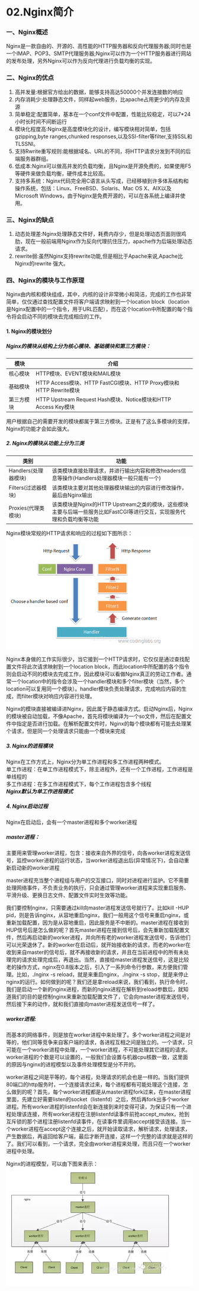 02.Nginx简介
====
### 一、Nginx概述  
Nginx是一款自由的、开源的、高性能的HTTP服务器和反向代理服务器;同时也是一个IMAP、POP3、SMTP代理服务器;Nginx可以作为一个HTTP服务器进行网站的发布处理，另外Nginx可以作为反向代理进行负载均衡的实现。  

### 二、Nginx的优点  
1. 高并发量:根据官方给出的数据，能够支持高达50000个并发连接数的响应  
2. 内存消耗少:处理静态文件，同样起web服务，比apache占用更少的内存及资源  
3. 简单稳定:配置简单，基本在一个conf文件中配置，性能比较稳定，可以7*24小时长时间不间断运行  
4. 模块化程度高:Nginx是高度模块化的设计，编写模块相对简单，包括gzipping,byte ranges,chunked responses,以及SSI-filter等filter,支持SSL和TLSSNI。 
5. 支持Rwrite重写规则:能根据域名、URL的不同，将HTTP请求分发到不同的后端服务器群组。  
6. 低成本:Nginx可以做高并发的负载均衡，且Nginx是开源免费的，如果使用F5等硬件来做负载均衡，硬件成本比较高。  
7. 支持多系统：Nginx代码完全用C语言从头写成，已经移植到许多体系结构和操作系统，包括：Linux、FreeBSD、Solaris、Mac OS X、AIX以及Microsoft Windows，由于Nginx是免费开源的，可以在各系统上编译并使用。  

### 三、Nginx的缺点  
1. 动态处理差:Nginx处理静态文件好，耗费内存少，但是处理动态页面则很鸡肋，现在一般前端用Nginx作为反向代理抗住压力，apache作为后端处理动态请求。  
2. rewrite弱:虽然Nginx支持rewrite功能,但是相比于Apache来说,Apache比Nginx的rewrite 强大。  

### 四、Nginx的模块与工作原理
Nginx由内核和模块组成，其中，内核的设计非常微小和简洁，完成的工作也非常简单，仅仅通过查找配置文件将客户端请求映射到一个location block（location是Nginx配置中的一个指令，用于URL匹配），而在这个location中所配置的每个指令将会启动不同的模块去完成相应的工作。  

#### 1. Nginx的模块划分  
##### Nginx的模块从结构上分为核心模块、基础模块和第三方模块：  
模块 | 介绍 
------ | --------
核心模块 | HTTP模块、EVENT模块和MAIL模块
基础模块 | HTTP Access模块、HTTP FastCGI模块、HTTP Proxy模块和HTTP Rewrite模块
第三方模块 | HTTP Upstream Request Hash模块、Notice模块和HTTP Access Key模块
用户根据自己的需要开发的模块都属于第三方模块。正是有了这么多模块的支撑，Nginx的功能才会如此强大。  

##### 2. Nginx的模块从功能上分为三类
类别 | 功能 
------ | --------
Handlers(处理器模块) | 该类模块直接处理请求，并进行输出内容和修改headers信息等操作(Handlers处理器模块一般只能有一个)
Filters(过滤器模块) | 该类模块主要对其他处理器模块输出的内容进行修改操作，最后由Nginx输出
Proxies(代理类模块) | 该类模块是Nginx的HTTP Upstream之类的模块，这些模块主要与后端一些服务比如FastCGI等进行交互，实现服务代理和负载均衡等功能

Nginx模块常规的HTTP请求和响应的过程如下图所示：  
![HTTP请求和响应过程](../images/Nginx/nginx003.png "HTTP请求和响应过程")  

Nginx本身做的工作实际很少，当它接到一个HTTP请求时，它仅仅是通过查找配置文件将此次请求映射到一个location block，而此location中所配置的各个指令则会启动不同的模块去完成工作，因此模块可以看做Nginx真正的劳动工作者。通常一个location中的指令会涉及一个handler模块和多个filter模块（当然，多个location可以复用同一个模块）。handler模块负责处理请求，完成响应内容的生成，而filter模块对响应内容进行处理。  

Nginx的模块直接被编译进Nginx，因此属于静态编译方式。启动Nginx后，Nginx的模块被自动加载，不像Apache，首先将模块编译为一个so文件，然后在配置文件中指定是否进行加载。在解析配置文件时，Nginx的每个模块都有可能去处理某个请求，但是同一个处理请求只能由一个模块来完成  

##### 3. Nginx的进程模块
Nginx在工作方式上，Nginx分为单工作进程和多工作进程两种模式。  
单工作进程：在单工作进程模式下，除主进程外，还有一个工作进程，工作进程是单线程的  
多工作进程：在多工作进程模式下，每个工作进程包含多个线程  
**_Nginx默认为单工作进程模式_**  

##### 4. Nginx启动过程  
Nginx在启动后，会有一个master进程和多个worker进程  

##### master进程：
主要用来管理worker进程，包含：接收来自外界的信号，向各worker进程发送信号，监控worker进程的运行状态，当worker进程退出后(异常情况下)，会自动重新启动新的worker进程  

master进程充当整个进程组与用户的交互接口，同时对进程进行监护。它不需要处理网络事件，不负责业务的执行，只会通过管理worker进程来实现重启服务、平滑升级、更换日志文件、配置文件实时生效等功能。  

我们要控制nginx，只需要通过kill向master进程发送信号就行了。比如kill -HUP pid，则是告诉nginx，从容地重启nginx，我们一般用这个信号来重启nginx，或重新加载配置，因为是从容地重启，因此服务是不中断的。master进程在接收到HUP信号后是怎么做的呢？首先master进程在接到信号后，会先重新加载配置文件，然后再启动新的worker进程，并向所有老的worker进程发送信号，告诉他们可以光荣退休了。新的worker在启动后，就开始接收新的请求，而老的worker在收到来自master的信号后，就不再接收新的请求，并且在当前进程中的所有未处理完的请求处理完成后，再退出。当然，直接给master进程发送信号，这是比较老的操作方式，nginx在0.8版本之后，引入了一系列命令行参数，来方便我们管理。比如，./nginx -s reload，就是来重启nginx，./nginx -s stop，就是来停止nginx的运行。如何做到的呢？我们还是拿reload来说，我们看到，执行命令时，我们是启动一个新的nginx进程，而新的nginx进程在解析到reload参数后，就知道我们的目的是控制nginx来重新加载配置文件了，它会向master进程发送信号，然后接下来的动作，就和我们直接向master进程发送信号一样了。  

##### worker进程:
而基本的网络事件，则是放在worker进程中来处理了。多个worker进程之间是对等的，他们同等竞争来自客户端的请求，各进程互相之间是独立的。一个请求，只可能在一个worker进程中处理，一个worker进程，不可能处理其它进程的请求。worker进程的个数是可以设置的，一般我们会设置与机器cpu核数一致，这里面的原因与nginx的进程模型以及事件处理模型是分不开的。  

worker进程之间是平等的，每个进程，处理请求的机会也是一样的。当我们提供80端口的http服务时，一个连接请求过来，每个进程都有可能处理这个连接，怎么做到的呢？首先，每个worker进程都是从master进程fork过来，在master进程里面，先建立好需要listen的socket（listenfd）之后，然后再fork出多个worker进程。所有worker进程的listenfd会在新连接到来时变得可读，为保证只有一个进程处理该连接，所有worker进程在注册listenfd读事件前抢accept_mutex，抢到互斥锁的那个进程注册listenfd读事件，在读事件里调用accept接受该连接。当一个worker进程在accept这个连接之后，就开始读取请求，解析请求，处理请求，产生数据后，再返回给客户端，最后才断开连接，这样一个完整的请求就是这样的了。我们可以看到，一个请求，完全由worker进程来处理，而且只在一个worker进程中处理。  

Nginx的进程模型，可以由下图来表示：  
![Nginx的进程模型](../images/Nginx/nginx004.png "Nginx的进程模型")  